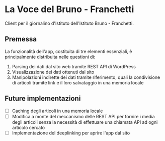 # La Voce del Bruno - Franchetti

Client per il giornalino d'Istituto dell'Istituto Bruno - Franchetti.

## Premessa

La funzionalità dell'app, costituita di tre elementi essenziali, è principalmente distribuita nelle questioni di:

1. Parsing dei dati dal sito web tramite REST API di WordPress
2. Visualizzazione dei dati ottenuti dal sito
3. Manipolazioni indirette dei dati tramite riferimento, quali la condivisione di articoli tramite link e il loro salvataggio in una memoria locale

## Future implementazioni

- [ ] Caching degli articoli in una memoria locale
- [ ] Modifica a monte del meccanismo delle REST API per fornire i media degli articoli senza la necessità di effettuare una chiamata API ad ogni articolo cercato
- [ ] Implementazione del deeplinking per aprire l'app dal sito